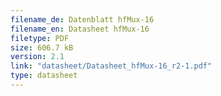 ```yaml
---
filename_de: Datenblatt hfMux-16
filename_en: Datasheet hfMux-16
filetype: PDF
size: 606.7 kB
version: 2.1
link: "datasheet/Datasheet_hfMux-16_r2-1.pdf"
type: datasheet
---
```

